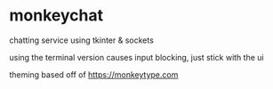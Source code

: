 # monkeychat

chatting service using tkinter & sockets

using the terminal version causes input blocking, just stick with the ui

theming based off of https://monkeytype.com
